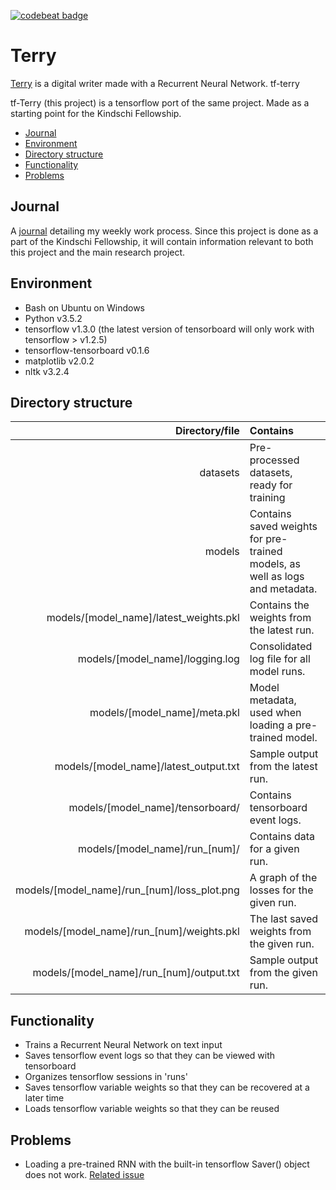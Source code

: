 [![codebeat badge](https://codebeat.co/badges/4a72f05a-6a47-4494-aa74-9e1728bc7339)](https://codebeat.co/projects/github-com-ffrankies-tf-terry-master)

# Terry
[Terry](https://github.com/ffrankies/terry) is a digital writer made with a Recurrent Neural Network.
tf-terry

tf-Terry (this project) is a tensorflow port of the same project. Made as a starting point for the Kindschi Fellowship.

<!-- TOC -->

- [Journal](#journal)
- [Environment](#environment)
- [Directory structure](#directory-structure)
- [Functionality](#functionality)
- [Problems](#problems)

<!-- /TOC -->

## Journal

A [journal](https://github.com/ffrankies/kindschi-fellowship-journal/blob/master/README.md) detailing my weekly work process. Since this project is done as a part of the Kindschi Fellowship, it will contain information relevant to both this project and the main research project.

## Environment

- Bash on Ubuntu on Windows
- Python v3.5.2
- tensorflow v1.3.0 (the latest version of tensorboard will only work with tensorflow > v1.2.5)
- tensorflow-tensorboard v0.1.6
- matplotlib v2.0.2
- nltk v3.2.4

## Directory structure

Directory/file                             | Contains
------------------------------------------:|:------------------------------------------
datasets                                   | Pre-processed datasets, ready for training
models                                     | Contains saved weights for pre-trained models, as well as logs and metadata.
models/[model_name]/latest_weights.pkl     | Contains the weights from the latest run.
models/[model_name]/logging.log            | Consolidated log file for all model runs.
models/[model_name]/meta.pkl               | Model metadata, used when loading a pre-trained model.
models/[model_name]/latest_output.txt      | Sample output from the latest run.
models/[model_name]/tensorboard/           | Contains tensorboard event logs.
models/[model_name]/run_[num]/             | Contains data for a given run.
models/[model_name]/run_[num]/loss_plot.png | A graph of the losses for the given run.
models/[model_name]/run_[num]/weights.pkl  | The last saved weights from the given run.
models/[model_name]/run_[num]/output.txt   | Sample output from the given run. 

## Functionality

- Trains a Recurrent Neural Network on text input
- Saves tensorflow event logs so that they can be viewed with tensorboard
- Organizes tensorflow sessions in 'runs'
- Saves tensorflow variable weights so that they can be recovered at a later time
- Loads tensorflow variable weights so that they can be reused

## Problems

- Loading a pre-trained RNN with the built-in tensorflow Saver() object does not work.
  [Related issue](https://github.com/tensorflow/tensorflow/issues/6683)